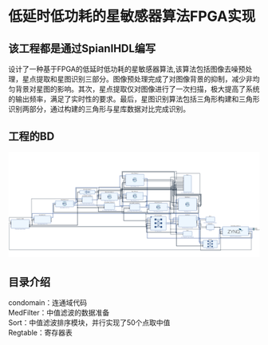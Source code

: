 低延时低功耗的星敏感器算法FPGA实现
================================
该工程都是通过SpianlHDL编写
---------------------------
设计了一种基于FPGA的低延时低功耗的星敏感器算法,该算法包括图像去噪预处理，星点提取和星图识别三部分。图像预处理完成了对图像背景的抑制，减少非均匀背景对星图的影响。其次，星点提取仅对图像进行了一次扫描，极大提高了系统的输出频率，满足了实时性的要求。最后，星图识别算法包括三角形构建和三角形识别两部分，通过构建的三角形与星库数据对比完成识别。

工程的BD
--------------------
![Image text](Screenshots/bd.jpg) 

目录介绍  
---------------------------
condomain：连通域代码  
MedFilter：中值滤波的数据准备  
Sort：中值滤波排序模块，并行实现了50个点取中值  
Regtable：寄存器表  

